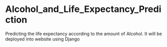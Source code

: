 # Alcohol_and_Life_Expectancy_Prediction
Predicting the life expectancy according to the amount of Alcohol. It will be deployed into website using Django
